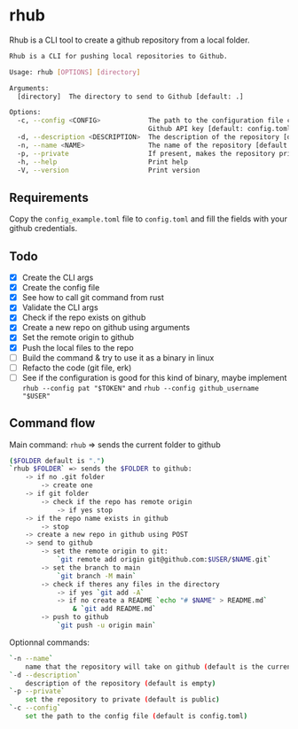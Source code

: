 # rhub

Rhub is a CLI tool to create a github repository from a local folder.

```bash
Rhub is a CLI for pushing local repositories to Github.

Usage: rhub [OPTIONS] [directory]

Arguments:
  [directory]  The directory to send to Github [default: .]

Options:
  -c, --config <CONFIG>            The path to the configuration file containing the
                                   Github API key [default: config.toml]
  -d, --description <DESCRIPTION>  The description of the repository [default: ]
  -n, --name <NAME>                The name of the repository [default: " "]
  -p, --private                    If present, makes the repository private
  -h, --help                       Print help
  -V, --version                    Print version
```

## Requirements

Copy the `config_example.toml` file to `config.toml` and fill the fields with your github credentials.

## Todo

- [x] Create the CLI args
- [x] Create the config file
- [x] See how to call git command from rust
- [x] Validate the CLI args
- [x] Check if the repo exists on github
- [x] Create a new repo on github using arguments
- [x] Set the remote origin to github
- [x] Push the local files to the repo
- [ ] Build the command & try to use it as a binary in linux
- [ ] Refacto the code (git file, erk)
- [ ] See if the configuration is good for this kind of binary, maybe
      implement `rhub --config pat "$TOKEN"` and `rhub --config github_username "$USER"`

## Command flow

Main command: `rhub` => sends the current folder to github

```bash
($FOLDER default is ".")
`rhub $FOLDER` => sends the $FOLDER to github:
    -> if no .git folder
        -> create one
    -> if git folder
        -> check if the repo has remote origin
            -> if yes stop
    -> if the repo name exists in github
        -> stop
    -> create a new repo in github using POST
    -> send to github
        -> set the remote origin to git:
            `git remote add origin git@github.com:$USER/$NAME.git` 
        -> set the branch to main
            `git branch -M main`
        -> check if theres any files in the directory
            -> if yes `git add -A`
            -> if no create a README `echo "# $NAME" > README.md`
                & `git add README.md`
        -> push to github
            `git push -u origin main`
```

Optionnal commands:

```bash
`-n --name`
    name that the repository will take on github (default is the current folder name)
`-d --description`
    description of the repository (default is empty)
`-p --private`
    set the repository to private (default is public)
`-c --config`
    set the path to the config file (default is config.toml)
```
